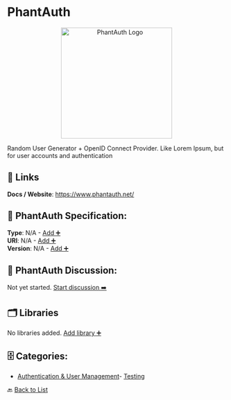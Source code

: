 # PhantAuth
<p align="center">
    <img width="256" src="https://raw.githubusercontent.com/apis-list/apis-list/main/apis/phantauth/logo_256x256.png" alt="PhantAuth Logo"/>
</p>
Random User Generator + OpenID Connect Provider. Like Lorem Ipsum, but for user accounts and authentication

##  🔗 Links
**Docs / Website**: https://www.phantauth.net/

## 🧬 PhantAuth Specification:
**Type**: N/A - [Add ➕](https://github.com/apis-list/apis-list/edit/main/apis.yaml#L14802)  
**URI**: N/A - [Add ➕](https://github.com/apis-list/apis-list/edit/main/apis.yaml#L14802)  
**Version**: N/A - [Add ➕](https://github.com/apis-list/apis-list/edit/main/apis.yaml#L14802)

## 💬 PhantAuth Discussion:
Not yet started. [Start discussion ➡️](https://github.com/apis-list/apis-list/discussions/new)

## 🗂️ Libraries

No libraries added. [Add library ➕](https://github.com/apis-list/apis-list/edit/main/apis.yaml#L14802)    


## 🗄️ Categories:
- [Authentication & User Management](https://github.com/apis-list/apis-list#authentication--user-management-)- [Testing](https://github.com/apis-list/apis-list#testing-)

🔙  [Back to List](https://github.com/apis-list/apis-list)
